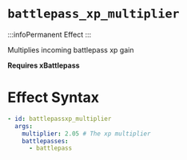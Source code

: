 # `battlepass_xp_multiplier`
:::infoPermanent Effect
:::

Multiplies incoming battlepass xp gain

**Requires xBattlepass**
# Effect Syntax
```yaml
- id: battlepassxp_multiplier
  args:
    multiplier: 2.05 # The xp multiplier
    battlepasses:
      - battlepass
```
